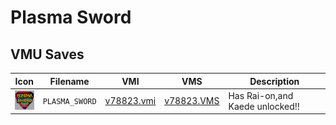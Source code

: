 # Plasma Sword

## VMU Saves

| Icon | Filename | VMI | VMS | Description |
|------|----------|-----|-----|-------------|
| ![Plasma Sword](../icons/PLASMA_SWORD.GIF) | `PLASMA_SWORD` | [v78823.vmi](v78823.vmi) | [v78823.VMS](v78823.VMS) | Has Rai-on,and Kaede unlocked!!  |
